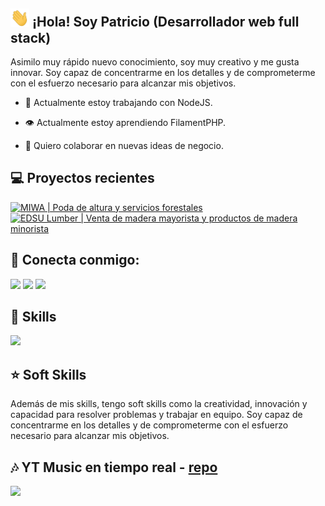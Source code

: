 <!---
18/11/2024
-->
<h2><img  src="https://raw.githubusercontent.com/patrickwebsdev/patrickwebsdev/master/images/handshake.webp"  width="30px"/> ¡Hola! Soy Patricio (Desarrollador web full stack)</h2>

<p>Asimilo muy rápido nuevo conocimiento, soy muy creativo y me gusta innovar. Soy capaz de concentrarme en los detalles y de comprometerme con el esfuerzo necesario para alcanzar mis objetivos.</p>

  

- 🚀 Actualmente estoy trabajando con NodeJS.

- 👁️ Actualmente estoy aprendiendo FilamentPHP.

- 🫡 Quiero colaborar en nuevas ideas de negocio.


<h2>💻 Proyectos recientes</h2>  
<div>
<a href="https://miwa.com.ar" target="blank"><img src="https://images.ctfassets.net/p0c006iuv5cz/7Bmt7uv4XFppSFvIIaNy9h/7121a526c8acaf46a9499dbdf33f1488/794shots_so.png?fit=fill&w=390&r=5" alt="MIWA | Poda de altura y servicios forestales" width="390px"></a>
<a href="https://edsu.vercel.app" target="blank"><img src="https://images.ctfassets.net/p0c006iuv5cz/2Qq8xDusWF5rIRTL3RCVVw/30828d0fad3b745328d5e5b58eddadf8/122shots_so.png?fit=fill&w=390&r=5" alt="EDSU Lumber | Venta de madera mayorista y productos de madera minorista" width="390px"></a>

</div>

<h2>🤝 Conecta conmigo:</h2>
<a href="https://www.linkedin.com/in/patrickwebsdev/"  target="blank"><img  src="https://skillicons.dev/icons?i=linkedin"></a>  <a  href="mailto:contacto@patricioalmada.com.ar"  target="blank"><img  src="https://skillicons.dev/icons?i=gmail"></a>  <a  href="https://discordapp.com/users/415654011887419413"  target="blank"><img  src="https://skillicons.dev/icons?i=discord"></a>

<h2>📌 Skills</h2>

<div>

<img src="https://skillicons.dev/icons?i=js,typescript,nodejs,react,nextjs,git,github,githubactions,vercel,linux,docker,vim,vscode,php,mysql,laravel,sass,tailwind,bootstrap,figma&perline=10">

</div>

<h2>⭐ Soft Skills</h2>

<p>Además de mis skills, tengo soft skills como la creatividad, innovación y capacidad para resolver problemas y trabajar en equipo. Soy capaz de concentrarme en los detalles y de comprometerme con el esfuerzo necesario para alcanzar mis objetivos.</p>

<h2>🎶 YT Music en tiempo real - <a href="https://github.com/patrickwebsdev/yt-music-github-profile">repo</a></h2>
<img src="https://yt-music-github-profile.vercel.app/">